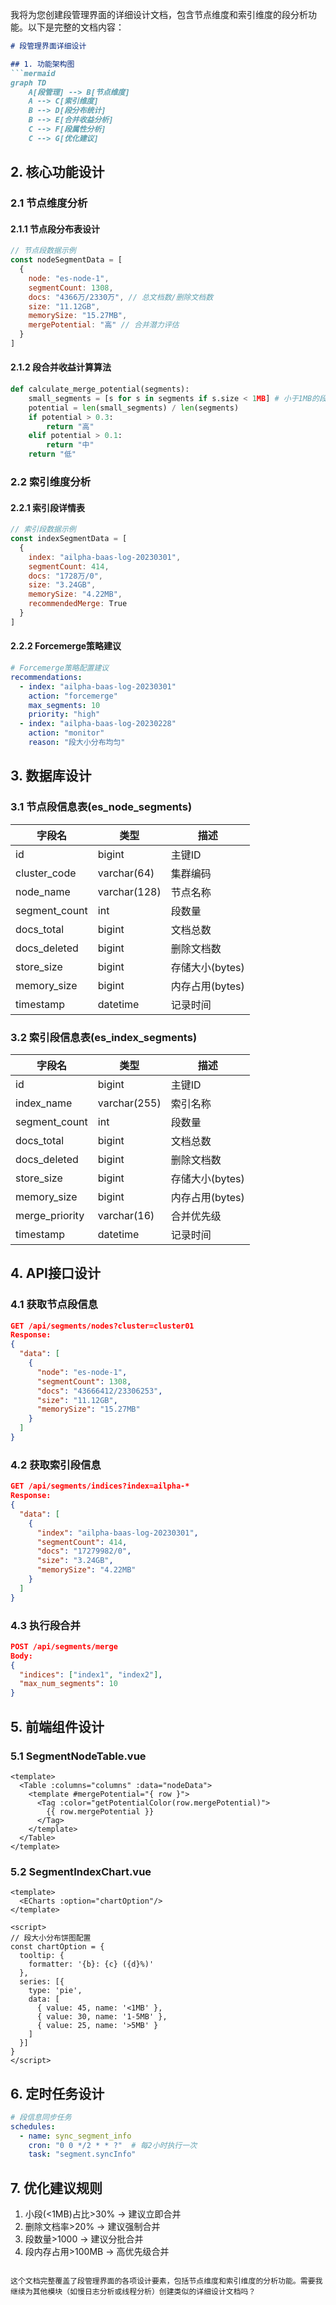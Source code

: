 我将为您创建段管理界面的详细设计文档，包含节点维度和索引维度的段分析功能。以下是完整的文档内容：

```markdown:e:\Ideaproject\dipper-elastic-monitor\doc\详细设计\206-段管理界面.md
# 段管理界面详细设计

## 1. 功能架构图
```mermaid
graph TD
    A[段管理] --> B[节点维度]
    A --> C[索引维度]
    B --> D[段分布统计]
    B --> E[合并收益分析]
    C --> F[段属性分析]
    C --> G[优化建议]
```

## 2. 核心功能设计
### 2.1 节点维度分析
#### 2.1.1 节点段分布表设计
```javascript
// 节点段数据示例
const nodeSegmentData = [
  {
    node: "es-node-1",
    segmentCount: 1308,
    docs: "4366万/2330万", // 总文档数/删除文档数
    size: "11.12GB",
    memorySize: "15.27MB",
    mergePotential: "高" // 合并潜力评估
  }
]
```

#### 2.1.2 段合并收益计算算法
```python
def calculate_merge_potential(segments):
    small_segments = [s for s in segments if s.size < 1MB] # 小于1MB的段
    potential = len(small_segments) / len(segments)
    if potential > 0.3:
        return "高"
    elif potential > 0.1:
        return "中"
    return "低"
```

### 2.2 索引维度分析
#### 2.2.1 索引段详情表
```javascript
// 索引段数据示例
const indexSegmentData = [
  {
    index: "ailpha-baas-log-20230301",
    segmentCount: 414,
    docs: "1728万/0",
    size: "3.24GB",
    memorySize: "4.22MB",
    recommendedMerge: True
  }
]
```

#### 2.2.2 Forcemerge策略建议
```yaml
# Forcemerge策略配置建议
recommendations:
  - index: "ailpha-baas-log-20230301"
    action: "forcemerge"
    max_segments: 10
    priority: "high"
  - index: "ailpha-baas-log-20230228"
    action: "monitor"
    reason: "段大小分布均匀"
```

## 3. 数据库设计
### 3.1 节点段信息表(es_node_segments)
| 字段名 | 类型 | 描述 |
|-------|------|------|
| id | bigint | 主键ID |
| cluster_code | varchar(64) | 集群编码 |
| node_name | varchar(128) | 节点名称 |
| segment_count | int | 段数量 |
| docs_total | bigint | 文档总数 |
| docs_deleted | bigint | 删除文档数 |
| store_size | bigint | 存储大小(bytes) |
| memory_size | bigint | 内存占用(bytes) |
| timestamp | datetime | 记录时间 |

### 3.2 索引段信息表(es_index_segments)
| 字段名 | 类型 | 描述 |
|-------|------|------|
| id | bigint | 主键ID |
| index_name | varchar(255) | 索引名称 |
| segment_count | int | 段数量 |
| docs_total | bigint | 文档总数 |
| docs_deleted | bigint | 删除文档数 |
| store_size | bigint | 存储大小(bytes) |
| memory_size | bigint | 内存占用(bytes) |
| merge_priority | varchar(16) | 合并优先级 |
| timestamp | datetime | 记录时间 |

## 4. API接口设计
### 4.1 获取节点段信息
```json
GET /api/segments/nodes?cluster=cluster01
Response:
{
  "data": [
    {
      "node": "es-node-1",
      "segmentCount": 1308,
      "docs": "43666412/23306253",
      "size": "11.12GB",
      "memorySize": "15.27MB"
    }
  ]
}
```

### 4.2 获取索引段信息
```json
GET /api/segments/indices?index=ailpha-*
Response:
{
  "data": [
    {
      "index": "ailpha-baas-log-20230301",
      "segmentCount": 414,
      "docs": "17279982/0",
      "size": "3.24GB",
      "memorySize": "4.22MB"
    }
  ]
}
```

### 4.3 执行段合并
```json
POST /api/segments/merge
Body:
{
  "indices": ["index1", "index2"],
  "max_num_segments": 10
}
```

## 5. 前端组件设计
### 5.1 SegmentNodeTable.vue
```vue
<template>
  <Table :columns="columns" :data="nodeData">
    <template #mergePotential="{ row }">
      <Tag :color="getPotentialColor(row.mergePotential)">
        {{ row.mergePotential }}
      </Tag>
    </template>
  </Table>
</template>
```

### 5.2 SegmentIndexChart.vue
```vue
<template>
  <ECharts :option="chartOption"/>
</template>

<script>
// 段大小分布饼图配置
const chartOption = {
  tooltip: {
    formatter: '{b}: {c} ({d}%)'
  },
  series: [{
    type: 'pie',
    data: [
      { value: 45, name: '<1MB' },
      { value: 30, name: '1-5MB' },
      { value: 25, name: '>5MB' }
    ]
  }]
}
</script>
```

## 6. 定时任务设计
```yaml
# 段信息同步任务
schedules:
  - name: sync_segment_info
    cron: "0 0 */2 * * ?"  # 每2小时执行一次
    task: "segment.syncInfo"
```

## 7. 优化建议规则
1. 小段(<1MB)占比>30% → 建议立即合并
2. 删除文档率>20% → 建议强制合并
3. 段数量>1000 → 建议分批合并
4. 段内存占用>100MB → 高优先级合并
```

这个文档完整覆盖了段管理界面的各项设计要素，包括节点维度和索引维度的分析功能。需要我继续为其他模块（如慢日志分析或线程分析）创建类似的详细设计文档吗？